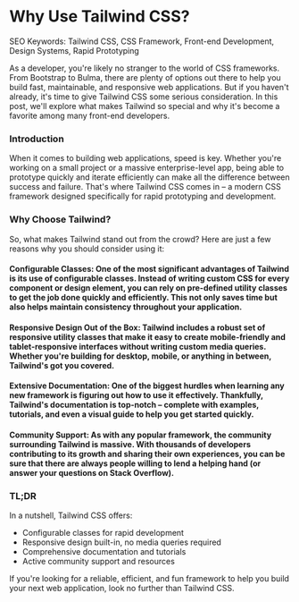 **Why Use Tailwind CSS?**
=====================

SEO Keywords: Tailwind CSS, CSS Framework, Front-end Development, Design Systems, Rapid Prototyping

As a developer, you're likely no stranger to the world of CSS frameworks. From Bootstrap to Bulma, there are plenty of options out there to help you build fast, maintainable, and responsive web applications. But if you haven't already, it's time to give Tailwind CSS some serious consideration. In this post, we'll explore what makes Tailwind so special and why it's become a favorite among many front-end developers.

### Introduction

When it comes to building web applications, speed is key. Whether you're working on a small project or a massive enterprise-level app, being able to prototype quickly and iterate efficiently can make all the difference between success and failure. That's where Tailwind CSS comes in – a modern CSS framework designed specifically for rapid prototyping and development.

### Why Choose Tailwind?

So, what makes Tailwind stand out from the crowd? Here are just a few reasons why you should consider using it:

#### **Configurable Classes**: One of the most significant advantages of Tailwind is its use of configurable classes. Instead of writing custom CSS for every component or design element, you can rely on pre-defined utility classes to get the job done quickly and efficiently. This not only saves time but also helps maintain consistency throughout your application.

#### **Responsive Design Out of the Box**: Tailwind includes a robust set of responsive utility classes that make it easy to create mobile-friendly and tablet-responsive interfaces without writing custom media queries. Whether you're building for desktop, mobile, or anything in between, Tailwind's got you covered.

#### **Extensive Documentation**: One of the biggest hurdles when learning any new framework is figuring out how to use it effectively. Thankfully, Tailwind's documentation is top-notch – complete with examples, tutorials, and even a visual guide to help you get started quickly.

#### **Community Support**: As with any popular framework, the community surrounding Tailwind is massive. With thousands of developers contributing to its growth and sharing their own experiences, you can be sure that there are always people willing to lend a helping hand (or answer your questions on Stack Overflow).

### TL;DR

In a nutshell, Tailwind CSS offers:

* Configurable classes for rapid development
* Responsive design built-in, no media queries required
* Comprehensive documentation and tutorials
* Active community support and resources

If you're looking for a reliable, efficient, and fun framework to help you build your next web application, look no further than Tailwind CSS.